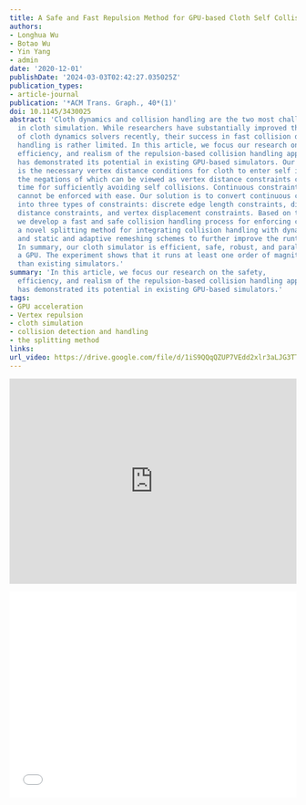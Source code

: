 ```yaml
---
title: A Safe and Fast Repulsion Method for GPU-based Cloth Self Collisions
authors:
- Longhua Wu
- Botao Wu
- Yin Yang
- admin
date: '2020-12-01'
publishDate: '2024-03-03T02:42:27.035025Z'
publication_types:
- article-journal
publication: '*ACM Trans. Graph., 40*(1)'
doi: 10.1145/3430025
abstract: 'Cloth dynamics and collision handling are the two most challenging topics
  in cloth simulation. While researchers have substantially improved the performances
  of cloth dynamics solvers recently, their success in fast collision detection and
  handling is rather limited. In this article, we focus our research on the safety,
  efficiency, and realism of the repulsion-based collision handling approach, which
  has demonstrated its potential in existing GPU-based simulators. Our first discovery
  is the necessary vertex distance conditions for cloth to enter self intersections,
  the negations of which can be viewed as vertex distance constraints continuous in
  time for sufficiently avoiding self collisions. Continuous constraints, however,
  cannot be enforced with ease. Our solution is to convert continuous constraints
  into three types of constraints: discrete edge length constraints, discrete vertex
  distance constraints, and vertex displacement constraints. Based on this solution,
  we develop a fast and safe collision handling process for enforcing constraints,
  a novel splitting method for integrating collision handling with dynamics solvers,
  and static and adaptive remeshing schemes to further improve the runtime performance.
  In summary, our cloth simulator is efficient, safe, robust, and parallelizable on
  a GPU. The experiment shows that it runs at least one order of magnitude faster
  than existing simulators.'
summary: 'In this article, we focus our research on the safety,
  efficiency, and realism of the repulsion-based collision handling approach, which
  has demonstrated its potential in existing GPU-based simulators.'
tags:
- GPU acceleration
- Vertex repulsion
- cloth simulation
- collision detection and handling
- the splitting method
links:
url_video: https://drive.google.com/file/d/1iS9QQqQZUP7VEdd2xlr3aLJG3TTqNooT/view
---
```


<p align="center">
<iframe width="100%" height="360" src="https://www.youtube.com/embed/UsuAXvwZl90?si=LECWfmXoOsvZ3MV9" title="YouTube video player" frameborder="0" allow="accelerometer; autoplay; clipboard-write; encrypted-media; gyroscope; picture-in-picture; web-share" allowfullscreen></iframe>
</p>
<p align="center">
<iframe width="100%" height="360" src="//player.bilibili.com/player.html?aid=682804889&bvid=BV1KS4y1K7i1&cid=563649262&p=1" scrolling="no" border="0" frameborder="no" framespacing="0" allowfullscreen="true"> </iframe>
</p>
